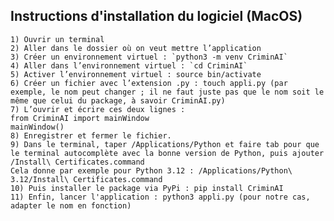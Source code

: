 ## Instructions d'installation du logiciel (MacOS)

    1) Ouvrir un terminal 
    2) Aller dans le dossier où on veut mettre l’application
    3) Créer un environnement virtuel : `python3 -m venv CriminAI`
    4) Aller dans l’environnement virtuel : `cd CriminAI`
    5) Activer l’environnement virtuel : source bin/activate
    6) Créer un fichier avec l’extension .py : touch appli.py (par exemple, le nom peut changer ; il ne faut juste pas que le nom soit le même que celui du package, à savoir CriminAI.py)
    7) L’ouvrir et écrire ces deux lignes : 
    from CriminAI import mainWindow
    mainWindow()
    8) Enregistrer et fermer le fichier.
    9) Dans le terminal, taper /Applications/Python et faire tab pour que le terminal autocomplète avec la bonne version de Python, puis ajouter /Install\ Certificates.command
    Cela donne par exemple pour Python 3.12 : /Applications/Python\ 3.12/Install\ Certificates.command
    10) Puis installer le package via PyPi : pip install CriminAI
    11) Enfin, lancer l'application : python3 appli.py (pour notre cas, adapter le nom en fonction)
